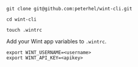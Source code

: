 ```
git clone git@github.com:peterhel/wint-cli.git

cd wint-cli

touch .wintrc
```

Add your Wint app variables to `.wintrc`.

```
export WINT_USERNAME=<username>
export WINT_API_KEY=<apikey>
```
